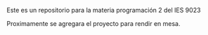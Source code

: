 Este es un repositorio para la materia programación 2 del IES 9023

Proximamente se agregara el proyecto para rendir en mesa.

